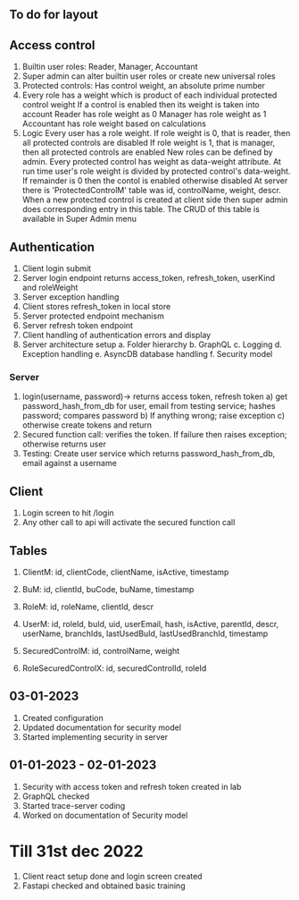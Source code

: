 ## To do for layout


## Access control
1. Builtin user roles: Reader, Manager, Accountant
2. Super admin can alter builtin user roles or create new universal roles
3. Protected controls: Has control weight, an absolute prime number
3. Every role has a weight which is product of each individual protected control weight
	If a control is enabled then its weight is taken into account
	Reader has role weight as 0
	Manager has role weight as 1
	Accountant has role weight based on calculations
3. Logic
	Every user has a role weight. 
		If role weight is 0, that is reader, then all protected controls are disabled
		If role weight is 1, that is manager, then all protected controls are enabled
		New roles can be defined by admin. Every protected control has weight as data-weight attribute. At run time user's role weight is divided by protected control's data-weight. If remainder is 0 then the contol is enabled otherwise disabled
		At server there is 'ProtectedControlM' table was id, controlName, weight, descr. When a new protected control is created at client side then super admin does corresponding entry in this table. The CRUD of this table is available in Super Admin menu
## Authentication
1. Client login submit
2. Server login endpoint returns access_token, refresh_token, userKind and roleWeight
3. Server exception handling
4. Client stores refresh_token in local store
5. Server protected endpoint mechanism
6. Server refresh token endpoint
7. Client handling of authentication errors and display
8. Server architecture setup
	a. Folder hierarchy
	b. GraphQL
	c. Logging
	d. Exception handling
	e. AsyncDB database handling
	f. Security model
### Server
1. login(username, password)-> returns access token, refresh token
	a) get password_hash_from_db for user, email from testing service; hashes password; compares password
	b) If anything wrong; raise exception
	c) otherwise create tokens and return
2. Secured function call: verifies the token. If failure then raises exception; otherwise returns user
3. Testing: Create user service which returns password_hash_from_db, email against a username

## Client
1. Login screen to hit /login
2. Any other call to api will activate the secured function call

## Tables
1. ClientM: id, clientCode, clientName, isActive, timestamp

2. BuM: id, clientId, buCode, buName, timestamp

3. RoleM: id, roleName, clientId, descr

4. UserM: id, roleId, buId, uid, userEmail, hash, isActive, parentId, descr, userName, branchIds, lastUsedBuId, lastUsedBranchId, timestamp

5. SecuredControlM: id, controlName, weight

6. RoleSecuredControlX: id, securedControlId, roleId


## 03-01-2023
1. Created configuration
2. Updated documentation for security model
3. Started implementing security in server

## 01-01-2023 - 02-01-2023
1. Security with access token and refresh token created in lab
2. GraphQL checked
3. Started trace-server coding
4. Worked on documentation of Security model

# Till 31st dec 2022
1. Client react setup done and login screen created
2. Fastapi checked and obtained basic training

